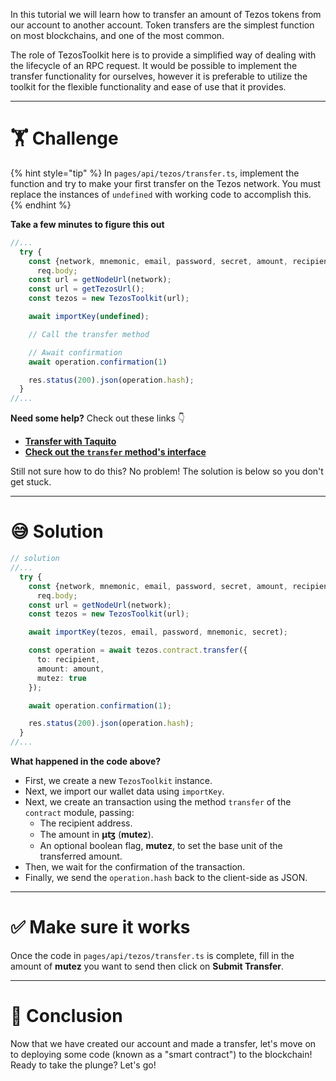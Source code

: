 In this tutorial we will learn how to transfer an amount of Tezos tokens from our account to another account. Token transfers are the simplest function on most blockchains, and one of the most common.

The role of TezosToolkit here is to provide a simplified way of dealing with the lifecycle of an RPC request. It would be possible to implement the transfer functionality for ourselves, however it is preferable to utilize the toolkit for the flexible functionality and ease of use that it provides.

---

# 🏋️ Challenge

{% hint style="tip" %}
In `pages/api/tezos/transfer.ts`, implement the function and try to make your first transfer on the Tezos network. You must replace the instances of `undefined` with working code to accomplish this.
{% endhint %}

**Take a few minutes to figure this out**

```typescript
//...
  try {
    const {network, mnemonic, email, password, secret, amount, recipient} =
      req.body;
    const url = getNodeUrl(network);
    const url = getTezosUrl();
    const tezos = new TezosToolkit(url);

    await importKey(undefined);

    // Call the transfer method

    // Await confirmation
    await operation.confirmation(1)

    res.status(200).json(operation.hash);
  }
//...
```

**Need some help?** Check out these links 👇

- [**Transfer with Taquito**](https://tezostaquito.io/docs/quick_start/#transfer)
- [**Check out the `transfer` method's interface**](https://tezostaquito.io/typedoc/interfaces/_taquito_taquito.contractprovider.html#transfer)

Still not sure how to do this? No problem! The solution is below so you don't get stuck.

---

# 😅 Solution

```typescript
// solution
//...
  try {
    const {network, mnemonic, email, password, secret, amount, recipient} =
      req.body;
    const url = getNodeUrl(network);
    const tezos = new TezosToolkit(url);

    await importKey(tezos, email, password, mnemonic, secret);

    const operation = await tezos.contract.transfer({
      to: recipient,
      amount: amount,
      mutez: true
    });

    await operation.confirmation(1);

    res.status(200).json(operation.hash);
  }
//...
```

**What happened in the code above?**

- First, we create a new `TezosToolkit` instance.
- Next, we import our wallet data using `importKey`.
- Next, we create an transaction using the method `transfer` of the `contract` module, passing:
  - The recipient address.
  - The amount in **μꜩ** (**mutez**).
  - An optional boolean flag, **mutez**, to set the base unit of the transferred amount.
- Then, we wait for the confirmation of the transaction.
- Finally, we send the `operation.hash` back to the client-side as JSON.

---

# ✅ Make sure it works

Once the code in `pages/api/tezos/transfer.ts` is complete, fill in the amount of **mutez** you want to send then click on **Submit Transfer**.

---

# 🏁 Conclusion

Now that we have created our account and made a transfer, let's move on to deploying some code (known as a "smart contract") to the blockchain! Ready to take the plunge? Let's go!
